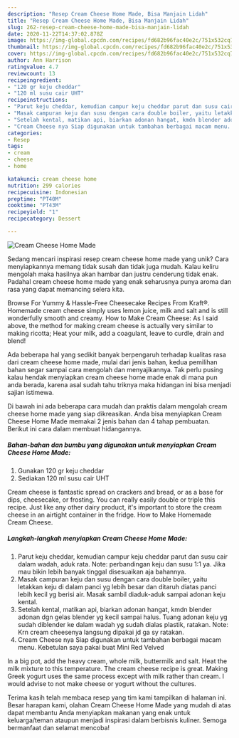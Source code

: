 ```yaml
---
description: "Resep Cream Cheese Home Made, Bisa Manjain Lidah"
title: "Resep Cream Cheese Home Made, Bisa Manjain Lidah"
slug: 262-resep-cream-cheese-home-made-bisa-manjain-lidah
date: 2020-11-22T14:37:02.878Z
image: https://img-global.cpcdn.com/recipes/fd682b96fac40e2c/751x532cq70/cream-cheese-home-made-foto-resep-utama.jpg
thumbnail: https://img-global.cpcdn.com/recipes/fd682b96fac40e2c/751x532cq70/cream-cheese-home-made-foto-resep-utama.jpg
cover: https://img-global.cpcdn.com/recipes/fd682b96fac40e2c/751x532cq70/cream-cheese-home-made-foto-resep-utama.jpg
author: Ann Harrison
ratingvalue: 4.7
reviewcount: 13
recipeingredient:
- "120 gr keju cheddar"
- "120 ml susu cair UHT"
recipeinstructions:
- "Parut keju cheddar, kemudian campur keju cheddar parut dan susu cair dalam wadah, aduk rata. Note: perbandingan keju dan susu 1:1 ya. Jika mau bikin lebih banyak tinggal disesuaikan aja bahannya."
- "Masak campuran keju dan susu dengan cara double boiler, yaitu letakkan keju di dalam panci yg lebih besar dan ditaruh diatas panci lebih kecil yg berisi air. Masak sambil diaduk-aduk sampai adonan keju kental."
- "Setelah kental, matikan api, biarkan adonan hangat, kmdn blender adonan dgn gelas blender yg kecil sampai halus. Tuang adonan keju yg sudah diblender ke dalam wadah yg sudah dialas plastik, ratakan. Note: Krn cream cheesenya langsung dipakai jd ga sy ratakan."
- "Cream Cheese nya Siap digunakan untuk tambahan berbagai macam menu. Kebetulan saya pakai buat Mini Red Velved"
categories:
- Resep
tags:
- cream
- cheese
- home

katakunci: cream cheese home 
nutrition: 299 calories
recipecuisine: Indonesian
preptime: "PT40M"
cooktime: "PT43M"
recipeyield: "1"
recipecategory: Dessert

---
```



![Cream Cheese Home Made](https://img-global.cpcdn.com/recipes/fd682b96fac40e2c/751x532cq70/cream-cheese-home-made-foto-resep-utama.jpg)

Sedang mencari inspirasi resep cream cheese home made yang unik? Cara menyiapkannya memang tidak susah dan tidak juga mudah. Kalau keliru mengolah maka hasilnya akan hambar dan justru cenderung tidak enak. Padahal cream cheese home made yang enak seharusnya punya aroma dan rasa yang dapat memancing selera kita.

Browse For Yummy &amp; Hassle-Free Cheesecake Recipes From Kraft®. Homemade cream cheese simply uses lemon juice, milk and salt and is still wonderfully smooth and creamy. How to Make Cream Cheese: As I said above, the method for making cream cheese is actually very similar to making ricotta; Heat your milk, add a coagulant, leave to curdle, drain and blend!

Ada beberapa hal yang sedikit banyak berpengaruh terhadap kualitas rasa dari cream cheese home made, mulai dari jenis bahan, kedua pemilihan bahan segar sampai cara mengolah dan menyajikannya. Tak perlu pusing kalau hendak menyiapkan cream cheese home made enak di mana pun anda berada, karena asal sudah tahu triknya maka hidangan ini bisa menjadi sajian istimewa.


Di bawah ini ada beberapa cara mudah dan praktis dalam mengolah cream cheese home made yang siap dikreasikan. Anda bisa menyiapkan Cream Cheese Home Made memakai 2 jenis bahan dan 4 tahap pembuatan. Berikut ini cara dalam membuat hidangannya.

<!--inarticleads1-->

##### Bahan-bahan dan bumbu yang digunakan untuk menyiapkan Cream Cheese Home Made:

1. Gunakan 120 gr keju cheddar
1. Sediakan 120 ml susu cair UHT


Cream cheese is fantastic spread on crackers and bread, or as a base for dips, cheesecake, or frosting. You can really easily double or triple this recipe. Just like any other dairy product, it&#39;s important to store the cream cheese in an airtight container in the fridge. How to Make Homemade Cream Cheese. 

<!--inarticleads2-->

##### Langkah-langkah menyiapkan Cream Cheese Home Made:

1. Parut keju cheddar, kemudian campur keju cheddar parut dan susu cair dalam wadah, aduk rata. Note: perbandingan keju dan susu 1:1 ya. Jika mau bikin lebih banyak tinggal disesuaikan aja bahannya.
1. Masak campuran keju dan susu dengan cara double boiler, yaitu letakkan keju di dalam panci yg lebih besar dan ditaruh diatas panci lebih kecil yg berisi air. Masak sambil diaduk-aduk sampai adonan keju kental.
1. Setelah kental, matikan api, biarkan adonan hangat, kmdn blender adonan dgn gelas blender yg kecil sampai halus. Tuang adonan keju yg sudah diblender ke dalam wadah yg sudah dialas plastik, ratakan. Note: Krn cream cheesenya langsung dipakai jd ga sy ratakan.
1. Cream Cheese nya Siap digunakan untuk tambahan berbagai macam menu. Kebetulan saya pakai buat Mini Red Velved


In a big pot, add the heavy cream, whole milk, buttermilk and salt. Heat the milk mixture to this temperature. The cream cheese recipe is great. Making Greek yogurt uses the same process except with milk rather than cream. I would advise to not make cheese or yogurt without the cultures. 

Terima kasih telah membaca resep yang tim kami tampilkan di halaman ini. Besar harapan kami, olahan Cream Cheese Home Made yang mudah di atas dapat membantu Anda menyiapkan makanan yang enak untuk keluarga/teman ataupun menjadi inspirasi dalam berbisnis kuliner. Semoga bermanfaat dan selamat mencoba!
